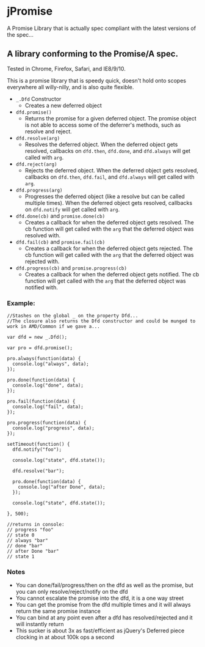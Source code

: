 jPromise
==========

A Promise Library that is actually spec compliant with the latest versions of the spec...

## A library conforming to the Promise/A spec.
Tested in Chrome, Firefox, Safari, and IE8/9/10.

This is a promise library that is speedy quick, doesn't hold onto scopes everywhere all willy-nilly, and is also quite flexible.

* `_.Dfd` Constructor
	* Creates a new deferred object
* `dfd.promise()`
	* Returns the promise for a given deferred object. The promise object is not able to access some of the deferrer's methods, such as resolve and reject.
* `dfd.resolve(arg)`
	* Resolves the deferred object. When the deferred object gets resolved, callbacks on `dfd.then`, `dfd.done`, and `dfd.always` will get called with `arg`.
* `dfd.reject(arg)`
	* Rejects the deferred object. When the deferred object gets resolved, callbacks on `dfd.then`, `dfd.fail`, and `dfd.always` will get called with `arg`.
* `dfd.progress(arg)`
	* Progresses the deferred object (like a resolve but can be called multiple times). When the deferred object gets resolved, callbacks on `dfd.notify` will get called with `arg`.
* `dfd.done(cb)` and `promise.done(cb)`
	* Creates a callback for when the deferred object gets resolved. The cb function will get called with the `arg` that the deferred object was resolved with.
* `dfd.fail(cb)` and `promise.fail(cb)`
	* Creates a callback for when the deferred object gets rejected. The cb function will get called with the `arg` that the deferred object was rejected with.
* `dfd.progress(cb)` and `promise.progress(cb)`
	* Creates a callback for when the deferred object gets notified. The cb function will get called with the `arg` that the deferred object was notified with.

### Example:
```
//Stashes on the global _ on the property Dfd...
//The closure also returns the Dfd constructor and could be munged to work in AMD/Common if we gave a...

var dfd = new _.Dfd();

var pro = dfd.promise();

pro.always(function(data) {
  console.log("always", data);
});

pro.done(function(data) {
  console.log("done", data);
});

pro.fail(function(data) {
  console.log("fail", data);
});

pro.progress(function(data) {
  console.log("progress", data);
});

setTimeout(function() {
  dfd.notify("foo");

  console.log("state", dfd.state());

  dfd.resolve("bar");

  pro.done(function(data) {
    console.log("after Done", data);
  });

  console.log("state", dfd.state());

}, 500);

//returns in console:
// progress "foo"
// state 0
// always "bar"
// done "bar"
// after Done "bar"
// state 1

```

### Notes
* You can done/fail/progress/then on the dfd as well as the promise, but you can only resolve/reject/notify on the dfd
* You cannot escalate the promise into the dfd, it is a one way street
* You can get the promise from the dfd multiple times and it will always return the same promise instance
* You can bind at any point even after a dfd has resolved/rejected and it will instantly return
* This sucker is about 3x as fast/efficient as jQuery's Deferred piece clocking in at about 100k ops a second
